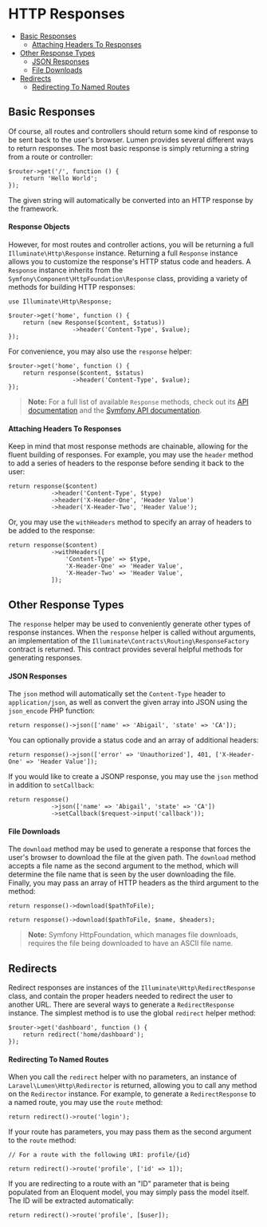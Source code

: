 # HTTP Responses

- [Basic Responses](#basic-responses)
    - [Attaching Headers To Responses](#attaching-headers-to-responses)
- [Other Response Types](#other-response-types)
    - [JSON Responses](#json-responses)
    - [File Downloads](#file-downloads)
- [Redirects](#redirects)
    - [Redirecting To Named Routes](#redirecting-named-routes)

<a name="basic-responses"></a>
## Basic Responses

Of course, all routes and controllers should return some kind of response to be sent back to the user's browser. Lumen provides several different ways to return responses. The most basic response is simply returning a string from a route or controller:

    $router->get('/', function () {
        return 'Hello World';
    });

The given string will automatically be converted into an HTTP response by the framework.

#### Response Objects

However, for most routes and controller actions, you will be returning a full `Illuminate\Http\Response` instance. Returning a full `Response` instance allows you to customize the response's HTTP status code and headers. A `Response` instance inherits from the `Symfony\Component\HttpFoundation\Response` class, providing a variety of methods for building HTTP responses:

    use Illuminate\Http\Response;

    $router->get('home', function () {
        return (new Response($content, $status))
                      ->header('Content-Type', $value);
    });

For convenience, you may also use the `response` helper:

    $router->get('home', function () {
        return response($content, $status)
                      ->header('Content-Type', $value);
    });

> **Note:** For a full list of available `Response` methods, check out its [API documentation](http://laravel.com/api/master/Illuminate/Http/Response.html) and the [Symfony API documentation](http://api.symfony.com/3.0/Symfony/Component/HttpFoundation/Response.html).

<a name="attaching-headers-to-responses"></a>
#### Attaching Headers To Responses

Keep in mind that most response methods are chainable, allowing for the fluent building of responses. For example, you may use the `header` method to add a series of headers to the response before sending it back to the user:

    return response($content)
                ->header('Content-Type', $type)
                ->header('X-Header-One', 'Header Value')
                ->header('X-Header-Two', 'Header Value');

Or, you may use the `withHeaders` method to specify an array of headers to be added to the response:

    return response($content)
                ->withHeaders([
                    'Content-Type' => $type,
                    'X-Header-One' => 'Header Value',
                    'X-Header-Two' => 'Header Value',
                ]);

<a name="other-response-types"></a>
## Other Response Types

The `response` helper may be used to conveniently generate other types of response instances. When the `response` helper is called without arguments, an implementation of the `Illuminate\Contracts\Routing\ResponseFactory` contract is returned. This contract provides several helpful methods for generating responses.

<a name="json-responses"></a>
#### JSON Responses

The `json` method will automatically set the `Content-Type` header to `application/json`, as well as convert the given array into JSON using the `json_encode` PHP function:

    return response()->json(['name' => 'Abigail', 'state' => 'CA']);

You can optionally provide a status code and an array of additional headers:

    return response()->json(['error' => 'Unauthorized'], 401, ['X-Header-One' => 'Header Value']);

If you would like to create a JSONP response, you may use the `json` method in addition to `setCallback`:

    return response()
                ->json(['name' => 'Abigail', 'state' => 'CA'])
                ->setCallback($request->input('callback'));

<a name="file-downloads"></a>
#### File Downloads

The `download` method may be used to generate a response that forces the user's browser to download the file at the given path. The `download` method accepts a file name as the second argument to the method, which will determine the file name that is seen by the user downloading the file. Finally, you may pass an array of HTTP headers as the third argument to the method:

    return response()->download($pathToFile);

    return response()->download($pathToFile, $name, $headers);

> **Note:** Symfony HttpFoundation, which manages file downloads, requires the file being downloaded to have an ASCII file name.

<a name="redirects"></a>
## Redirects

Redirect responses are instances of the `Illuminate\Http\RedirectResponse` class, and contain the proper headers needed to redirect the user to another URL. There are several ways to generate a `RedirectResponse` instance. The simplest method is to use the global `redirect` helper method:

    $router->get('dashboard', function () {
        return redirect('home/dashboard');
    });

<a name="redirecting-named-routes"></a>
#### Redirecting To Named Routes

When you call the `redirect` helper with no parameters, an instance of `Laravel\Lumen\Http\Redirector` is returned, allowing you to call any method on the `Redirector` instance. For example, to generate a `RedirectResponse` to a named route, you may use the `route` method:

    return redirect()->route('login');

If your route has parameters, you may pass them as the second argument to the `route` method:

    // For a route with the following URI: profile/{id}

    return redirect()->route('profile', ['id' => 1]);

If you are redirecting to a route with an "ID" parameter that is being populated from an Eloquent model, you may simply pass the model itself. The ID will be extracted automatically:

    return redirect()->route('profile', [$user]);
